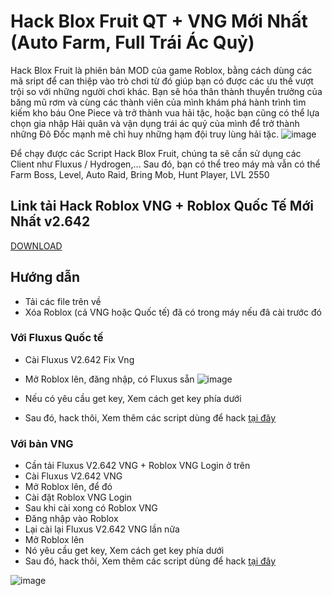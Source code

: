 # Hack Blox Fruit QT + VNG Mới Nhất (Auto Farm, Full Trái Ác Quỷ)
Hack Blox Fruit là phiên bản MOD của game Roblox, bằng cách dùng các mã sript để can thiệp vào trò chơi từ đó giúp bạn có được các ưu thế vượt trội so với những người chơi khác. Bạn sẽ hóa thân thành thuyền trưởng của băng mũ rơm và cùng các thành viên của mình khám phá hành trình tìm kiếm kho báu One Piece và trở thành vua hải tặc, hoặc bạn cũng có thể lựa chọn gia nhập Hải quân và vận dụng trái ác quỷ của mình để trở thành những Đô Đốc mạnh mẽ chỉ huy những hạm đội truy lùng hải tặc.
![image](https://github.com/user-attachments/assets/7a07efb0-2933-481b-9670-46301b3effa9)

Để chạy được các Script Hack Blox Fruit, chúng ta sẽ cần sử dụng các Client như Fluxus / Hydrogen,… Sau đó, bạn có thể treo máy mà vẫn có thể Farm Boss, Level, Auto Raid, Bring Mob, Hunt Player, LVL 2550
## Link tải Hack Roblox VNG + Roblox Quốc Tế Mới Nhất v2.642
[DOWNLOAD](https://phanmemnet.com/hack-roblox-vng-roblox-quoc-te-moi-nhat-v2-642-khong-cai-de-100/)
## Hướng dẫn
- Tải các file trên về
- Xóa Roblox (cả VNG hoặc Quốc tế) đã có trong máy nếu đã cài trước đó

### Với Fluxus Quốc tế

- Cài Fluxus V2.642 Fix Vng
- Mở Roblox lên, đăng nhập, có Fluxus sẵn
![image](https://github.com/user-attachments/assets/d9119f07-fc4d-4d5c-9038-6113fdd34c7e)

- Nếu có yêu cầu get key, Xem cách get key phía dưới
- Sau đó, hack thôi, Xem thêm các script dùng để hack [tại đây](https://phanmemnet.com/hack-roblox-vng-roblox-quoc-te-moi-nhat-v2-642-khong-cai-de-100/)
### Với bản VNG

- Cần tải Fluxus V2.642 VNG + Roblox VNG Login ở trên
- Cài Fluxus V2.642 VNG
- Mở Roblox lên, để đó
- Cài đặt Roblox VNG Login
- Sau khi cài xong có Roblox VNG
- Đăng nhập vào Roblox
- Lại cài lại Fluxus V2.642 VNG lần nữa
- Mở Roblox lên
- Nó yêu cầu get key, Xem cách get key phía dưới
- Sau đó, hack thôi, Xem thêm các script dùng để hack [tại đây](https://phanmemnet.com/hack-roblox-vng-roblox-quoc-te-moi-nhat-v2-642-khong-cai-de-100/)
  
![image](https://github.com/user-attachments/assets/ee7ea51d-e2a3-45e8-8b2c-c9a2f408df37)


